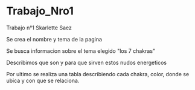 # Trabajo_Nro1
 Trabajo n°1 Skarlette Saez

 
Se crea el nombre y tema de la pagina

Se busca informacion sobre el tema elegido "los 7 chakras"

Describimos que son y para que sirven estos nudos energeticos

Por ultimo se realiza una tabla describiendo cada chakra, color, donde se ubica y con que se relaciona.
